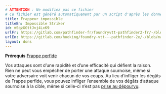 ```yaml
---
# ATTENTION : Ne modifiez pas ce fichier
# Ce fichier est généré automatiquement par un script d'après les données du module Foundry VTT officiel et de sa traduction
title: Frappeur impossible
titleEn: Impossible Striker
id: mSqzGGttJvj4LxK9
urlFr: https://gitlab.com/pathfinder-fr/foundryvtt-pathfinder2-fr/-/blob/master/data/feats/mSqzGGttJvj4LxK9.htm
urlEn: https://gitlab.com/hooking/foundry-vtt---pathfinder-2e/-/blob/master/packs/data/feats.db/impossible-striker.json
layout: dons
---
```

**Prérequis** [Frappe perfide](frappe-perfide.md)

Vos attaques sont d’une rapidité et d’une efficacité qui défient la raison. Rien ne peut vous empêcher de porter une attaque sournoise, même si votre adversaire voit venir chacun de vos coups. Au lieu d’infliger les dégâts de Frappe perfide, vous pouvez infliger l’ensemble de vos dégâts d’attaque sournoise à la cible, même si celle-ci n’est pas [prise au dépourvu](../conditions/pris-au-dépourvu.md).
